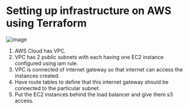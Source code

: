 # Setting up infrastructure on AWS using Terraform

![image](https://github.com/ShubhamRRana/Terraform-Project-/assets/96970537/f1553753-2426-4257-97dc-a87debec1584)

1. AWS Cloud has VPC.
2. VPC has 2 public subnets with each having one EC2 instance configured using iam rule.
3. VPC is connected of internet gateway so that internet can access the instances created.
4. Have route tables to define that this internet gateway should be connected to the particular subnet.
5. Put the EC2 instances behind the load balancer and give them s3 access. 
